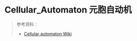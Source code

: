 # Cellular_Automaton  元胞自动机

> 参考资料：
>
> * [Cellular automaton Wiki](https://en.wikipedia.org/wiki/Cellular_automaton)